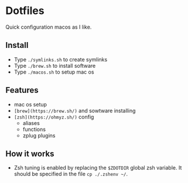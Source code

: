 # Dotfiles

Quick configuration macos as I like.

## Install

* Type `./symlinks.sh` to create symlinks
* Type `./brew.sh` to install software
* Type `./macos.sh` to setup mac os

## Features

* mac os setup
* `[brew](https://brew.sh/)` and sowtware installing
* `[zsh](https://ohmyz.sh/)` config
  * aliases
  * functions
  * zplug plugins

## How it works

* Zsh tuning is enabled by replacing the `$ZDOTDIR` global zsh variable. It should be specified in the file `cp ./.zshenv ~/`.